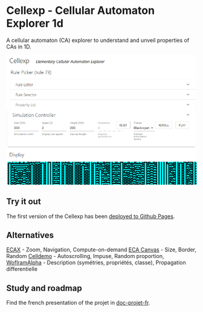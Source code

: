 # Cellexp - Cellular Automaton Explorer 1d

A cellular automaton (CA) explorer to understand and unveil properties of CAs in 1D.

[![Cellexp preview](doc/img/cellexp-screencap.png)](https://cellexp.github.io/index.html)

## Try it out

The first version of the Cellexp has been [deployed to Github Pages](https://cellexp.github.io/index.html).

## Alternatives

[ECAX](https://www.xanxys.net/ecax/) - Zoom, Navigation, Compute-on-demand
[ECA Canvas](http://www.cs.swan.ac.uk/~csandy/research/play/ca/) - Size, Border, Random
[Celldemo](http://devinacker.github.io/celldemo/) - Autoscrolling, Impuse, Random proportion,
[WoflramAlpha](https://www.wolframalpha.com/input/?i=rule+110) - Description (symétries, propriétés, classe), Propagation differentielle

## Study and roadmap

Find the french presentation of the projet in [doc-projet-fr](./doc-project-fr/).
